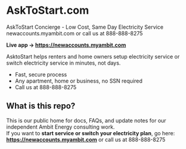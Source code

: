 # AskToStart.com
AskToStart Concierge - Low Cost, Same Day Electricity Service newaccounts.myambit.com or call us at 888-888-8275

**Live app → https://newaccounts.myambit.com**

AsktoStart helps renters and home owners setup electricity service or switch electricity service in minutes, not days.  
- Fast, secure process
- Any apartment, home or business, no SSN required
- Call us at 888-888-8275

## What is this repo?
This is our public home for docs, FAQs, and update notes for our independent Ambit Energy consulting work.  
If you want to **start service or switch your electricity plan**, go here: **https://newaccounts.myambit.com** or call us at 888-888-8275

